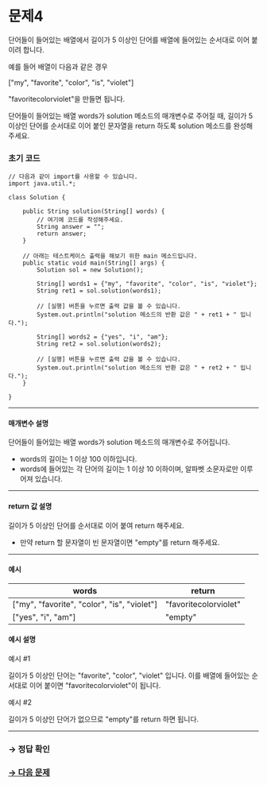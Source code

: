 # 문제4

단어들이 들어있는 배열에서 길이가 5 이상인 단어를 배열에 들어있는 순서대로 이어 붙이려 합니다.

예를 들어 배열이 다음과 같은 경우

["my", "favorite", "color", "is", "violet"]

"favoritecolorviolet"을 만들면 됩니다.

단어들이 들어있는 배열 words가 solution 메소드의 매개변수로 주어질 때, 길이가 5 이상인 단어를 순서대로 이어 붙인 문자열을 return 하도록 solution 메소드를 완성해주세요.

### 초기 코드

```
// 다음과 같이 import를 사용할 수 있습니다.
import java.util.*;

class Solution {

    public String solution(String[] words) {
        // 여기에 코드를 작성해주세요.
        String answer = "";
        return answer;
    }
    
    // 아래는 테스트케이스 출력을 해보기 위한 main 메소드입니다.
    public static void main(String[] args) {
        Solution sol = new Solution();
        
        String[] words1 = {"my", "favorite", "color", "is", "violet"};
        String ret1 = sol.solution(words1);

        // [실행] 버튼을 누르면 출력 값을 볼 수 있습니다.  
        System.out.println("solution 메소드의 반환 값은 " + ret1 + " 입니다.");
        
        String[] words2 = {"yes", "i", "am"};
        String ret2 = sol.solution(words2);

        // [실행] 버튼을 누르면 출력 값을 볼 수 있습니다.  
        System.out.println("solution 메소드의 반환 값은 " + ret2 + " 입니다.");
    }
    
}
```

---

#### 매개변수 설명
단어들이 들어있는 배열 words가 solution 메소드의 매개변수로 주어집니다.

* words의 길이는 1 이상 100 이하입니다.
* words에 들어있는 각 단어의 길이는 1 이상 10 이하이며, 알파벳 소문자로만 이루어져 있습니다.

---

#### return 값 설명
길이가 5 이상인 단어를 순서대로 이어 붙여 return 해주세요.
* 만약 return 할 문자열이 빈 문자열이면 "empty"를 return 해주세요.

---

#### 예시

| words                                       | return                |
|---------------------------------------------|-----------------------|
| ["my", "favorite", "color", "is", "violet"] | "favoritecolorviolet" |
| ["yes", "i", "am"]                          | "empty"               |

#### 예시 설명

예시 #1

길이가 5 이상인 단어는 "favorite", "color", "violet" 입니다. 이를 배열에 들어있는 순서대로 이어 붙이면 "favoritecolorviolet"이 됩니다.

예시 #2

길이가 5 이상인 단어가 없으므로 "empty"를 return 하면 됩니다.

---

### → 정답 확인

### [→ 다음 문제](https://github.com/tnehf18/cosPro/blob/main/java/ex_2nd/ex_2nd_02/no_05/desc_05.md "cosPro 2급 Java 2차 5번 문제")
